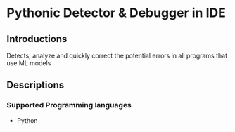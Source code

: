 #  Pythonic Detector & Debugger in IDE
## Introductions
Detects, analyze and quickly correct the potential errors in all programs that use ML models
## Descriptions
### Supported Programming languages
+ Python
